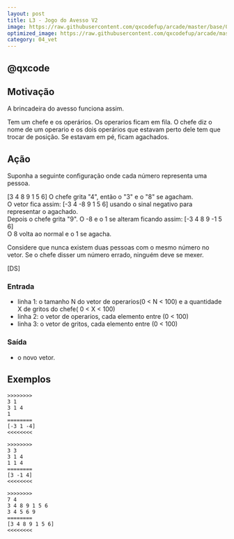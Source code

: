 ```yaml
---
layout: post
title: L3 - Jogo do Avesso V2
image: https://raw.githubusercontent.com/qxcodefup/arcade/master/base/079/__capa.jpg
optimized_image: https://raw.githubusercontent.com/qxcodefup/arcade/master/.indexer/thumbs/079/Readme.jpg
category: 04_vet
---
```

<!-- DON'T EDIT THIS FILE, GENERATED BY SCRIPT -->
<!-- DON'T EDIT THIS FILE, GENERATED BY SCRIPT -->
<!-- DON'T EDIT THIS FILE, GENERATED BY SCRIPT -->
<!-- DON'T EDIT THIS FILE, GENERATED BY SCRIPT -->
<!-- DON'T EDIT THIS FILE, GENERATED BY SCRIPT -->
## @qxcode



## Motivação

A brincadeira do avesso funciona assim.

Tem um chefe e os operários. Os operarios ficam em fila. O chefe diz o nome de um operario e os dois operários que estavam perto dele tem que trocar de posição. Se estavam em pé, ficam agachados.

## Ação

Suponha a seguinte configuração onde cada número representa uma pessoa.

\[3 4 8 9 1 5 6\] O chefe grita "4", então o "3" e o "8" se agacham.  
O vetor fica assim: \[-3 4 -8 9 1 5 6\] usando o sinal negativo para representar o agachado.  
Depois o chefe grita "9". O -8 e o 1 se alteram ficando assim: \[-3 4 8 9 -1 5 6\]  
O 8 volta ao normal e o 1 se agacha.

Considere que nunca existem duas pessoas com o mesmo número no vetor. Se o chefe disser um número errado, ninguém deve se mexer.

\[DS\]

### Entrada

*   linha 1: o tamanho N do vetor de operarios(0 < N < 100) e a quantidade X de gritos do chefe( 0 < X < 100)
*   linha 2: o vetor de operarios, cada elemento entre (0 < 100)
*   linha 3: o vetor de gritos, cada elemento entre (0 < 100)

### Saída
- o novo vetor.

## Exemplos

```
>>>>>>>>
3 1
3 1 4
1
========
[-3 1 -4]
<<<<<<<<

>>>>>>>>
3 3
3 1 4
1 1 4
========
[3 -1 4]
<<<<<<<<

>>>>>>>>
7 4
3 4 8 9 1 5 6
3 4 5 6 9
========
[3 4 8 9 1 5 6]
<<<<<<<<
```

#